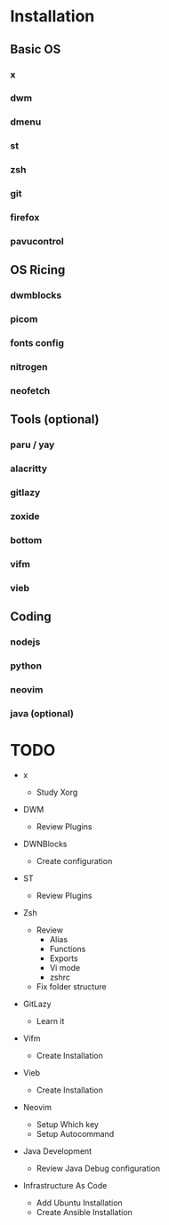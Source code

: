 # Installation

## Basic OS 

### x
### dwm
### dmenu
### st 
### zsh
### git
### firefox
### pavucontrol

## OS Ricing

### dwmblocks
### picom
### fonts config
### nitrogen
### neofetch

## Tools (optional)

### paru / yay
### alacritty
### gitlazy
### zoxide
### bottom
### vifm
### vieb

## Coding

### nodejs
### python
### neovim
### java (optional)

# TODO
 - x
   - Study Xorg

 - DWM 
   - Review Plugins

 - DWNBlocks
   - Create configuration

 - ST 
   - Review Plugins
   
 - Zsh
   - Review
     - Alias
     - Functions
     - Exports
     - Vi mode 
     - zshrc
   - Fix folder structure

 - GitLazy  
   - Learn it 

 - Vifm 
   - Create Installation

 - Vieb
   - Create Installation

 - Neovim
   - Setup Which key
   - Setup Autocommand
 
 - Java Development
   - Review Java Debug configuration

 - Infrastructure As Code
   - Add Ubuntu Installation
   - Create Ansible Installation

  
